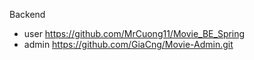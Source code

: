 Backend 
- user
https://github.com/MrCuong11/Movie_BE_Spring
- admin
https://github.com/GiaCng/Movie-Admin.git
